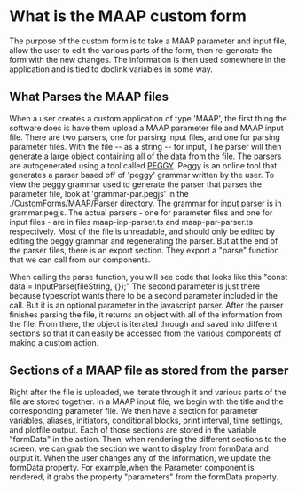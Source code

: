 # What is the MAAP custom form

The purpose of the custom form is to take a MAAP parameter and input file, allow the user to edit the various parts of the form, then re-generate the form with the new changes. The information is then used somewhere in the application and is tied to doclink variables in some way.

## What Parses the MAAP files

When a user creates a custom application of type 'MAAP', the first thing the software does is have them upload a MAAP parameter file and MAAP input file. There are two parsers, one for parsing input files, and one for parsing parameter files. With the file -- as a string -- for input, The parser will then generate a large object containing all of the data from the file. The parsers are autogenerated using a tool called [PEGGY](https://peggyjs.org/). Peggy is an online tool that generates a parser based off of 'peggy' grammar written by the user. To view the peggy grammar used to generate the parser that parses the parameter file, look at 'grammar-par.pegjs' in the ./CustomForms/MAAP/Parser directory. The grammar for input parser is in grammar.pegjs. The actual parsers - one for parameter files and one for input files - are in files maap-inp-parser.ts and maap-par-parser.ts respectively. Most of the file is unreadable, and should only be edited by editing the peggy grammar and regenerating the parser. But at the end of the parser files, there is an export section. They export a "parse" function that we can call from our components.

When calling the parse function, you will see code that looks like this "const data = InputParse(fileString, {});" The second parameter is just there because typescript wants there to be a second parameter included in the call. But it is an optional parameter in the javascript parser. After the parser finishes parsing the file, it returns an object with all of the information from the file. From there, the object is iterated through and saved into different sections so that it can easily be accessed from the various components of making a custom action.

## Sections of a MAAP file as stored from the parser

Right after the file is uploaded, we iterate through it and various parts of the file are stored together. In a MAAP input file, we begin with the title and the corresponding parameter file. We then have a section for parameter variables, aliases, initiators, conditional blocks, print interval, time settings, and plotfile output. Each of those sections are stored in the variable "formData" in the action. Then, when rendering the different sections to the screen, we can grab the section we want to display from formData and output it. When the user changes any of the information, we update the formData property. For example,when the Parameter component is rendered, it grabs the property "parameters" from the formData property.
